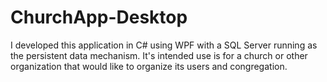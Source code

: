 # ChurchApp-Desktop
I developed this application in C# using WPF with a SQL Server running as the persistent data mechanism. It's intended use is for a church or other organization that would like to organize its users and congregation.
